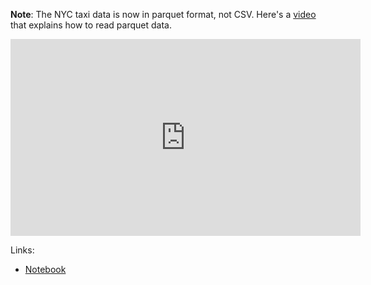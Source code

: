 **Note**: The NYC taxi data is now in parquet format, not CSV.
Here's a [video](https://www.youtube.com/watch?v=r94QjpX9vSE&list=PL3MmuxUbc_hIUISrluw_A7wDSmfOhErJK) that explains how to 
read parquet data.






<iframe width="560" height="315" src="https://www.youtube.com/embed/iRunifGSHFc" title="YouTube video player" frameborder="0" allow="accelerometer; autoplay; clipboard-write; encrypted-media; gyroscope; picture-in-picture" allowfullscreen></iframe>






Links:

* [Notebook](https://github.com/DataTalksClub/mlops-zoomcamp/blob/88190ad363ded1da4d724d64243ceb89baa01300/01-intro/duration-prediction.ipynb)